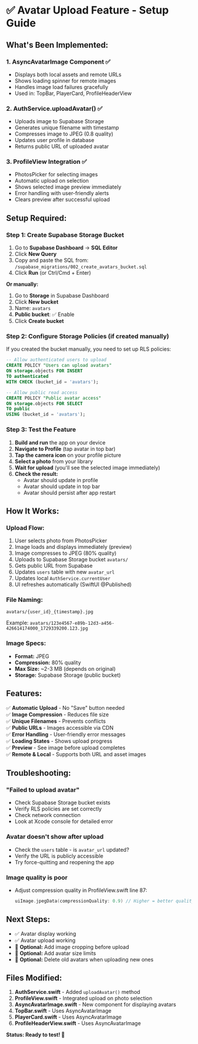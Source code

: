# ✅ Avatar Upload Feature - Setup Guide

## What's Been Implemented:

### 1. **AsyncAvatarImage Component** ✅
- Displays both local assets and remote URLs
- Shows loading spinner for remote images
- Handles image load failures gracefully
- Used in: TopBar, PlayerCard, ProfileHeaderView

### 2. **AuthService.uploadAvatar()** ✅
- Uploads image to Supabase Storage
- Generates unique filename with timestamp
- Compresses image to JPEG (0.8 quality)
- Updates user profile in database
- Returns public URL of uploaded avatar

### 3. **ProfileView Integration** ✅
- PhotosPicker for selecting images
- Automatic upload on selection
- Shows selected image preview immediately
- Error handling with user-friendly alerts
- Clears preview after successful upload

## Setup Required:

### Step 1: Create Supabase Storage Bucket

1. Go to **Supabase Dashboard** → **SQL Editor**
2. Click **New Query**
3. Copy and paste the SQL from: `/supabase_migrations/002_create_avatars_bucket.sql`
4. Click **Run** (or Ctrl/Cmd + Enter)

**Or manually:**
1. Go to **Storage** in Supabase Dashboard
2. Click **New bucket**
3. Name: `avatars`
4. **Public bucket**: ✅ Enable
5. Click **Create bucket**

### Step 2: Configure Storage Policies (if created manually)

If you created the bucket manually, you need to set up RLS policies:

```sql
-- Allow authenticated users to upload
CREATE POLICY "Users can upload avatars"
ON storage.objects FOR INSERT
TO authenticated
WITH CHECK (bucket_id = 'avatars');

-- Allow public read access
CREATE POLICY "Public avatar access"
ON storage.objects FOR SELECT
TO public
USING (bucket_id = 'avatars');
```

### Step 3: Test the Feature

1. **Build and run** the app on your device
2. **Navigate to Profile** (tap avatar in top bar)
3. **Tap the camera icon** on your profile picture
4. **Select a photo** from your library
5. **Wait for upload** (you'll see the selected image immediately)
6. **Check the result:**
   - Avatar should update in profile
   - Avatar should update in top bar
   - Avatar should persist after app restart

## How It Works:

### Upload Flow:
1. User selects photo from PhotosPicker
2. Image loads and displays immediately (preview)
3. Image compresses to JPEG (80% quality)
4. Uploads to Supabase Storage bucket `avatars/`
5. Gets public URL from Supabase
6. Updates `users` table with new `avatar_url`
7. Updates local `AuthService.currentUser`
8. UI refreshes automatically (SwiftUI @Published)

### File Naming:
```
avatars/{user_id}_{timestamp}.jpg
```
Example: `avatars/123e4567-e89b-12d3-a456-426614174000_1729339200.123.jpg`

### Image Specs:
- **Format:** JPEG
- **Compression:** 80% quality
- **Max Size:** ~2-3 MB (depends on original)
- **Storage:** Supabase Storage (public bucket)

## Features:

✅ **Automatic Upload** - No "Save" button needed  
✅ **Image Compression** - Reduces file size  
✅ **Unique Filenames** - Prevents conflicts  
✅ **Public URLs** - Images accessible via CDN  
✅ **Error Handling** - User-friendly error messages  
✅ **Loading States** - Shows upload progress  
✅ **Preview** - See image before upload completes  
✅ **Remote & Local** - Supports both URL and asset images  

## Troubleshooting:

### "Failed to upload avatar"
- Check Supabase Storage bucket exists
- Verify RLS policies are set correctly
- Check network connection
- Look at Xcode console for detailed error

### Avatar doesn't show after upload
- Check the `users` table - is `avatar_url` updated?
- Verify the URL is publicly accessible
- Try force-quitting and reopening the app

### Image quality is poor
- Adjust compression quality in ProfileView.swift line 87:
  ```swift
  uiImage.jpegData(compressionQuality: 0.9) // Higher = better quality, larger file
  ```

## Next Steps:

- ✅ Avatar display working
- ✅ Avatar upload working
- 🔄 **Optional:** Add image cropping before upload
- 🔄 **Optional:** Add avatar size limits
- 🔄 **Optional:** Delete old avatars when uploading new ones

## Files Modified:

1. **AuthService.swift** - Added `uploadAvatar()` method
2. **ProfileView.swift** - Integrated upload on photo selection
3. **AsyncAvatarImage.swift** - New component for displaying avatars
4. **TopBar.swift** - Uses AsyncAvatarImage
5. **PlayerCard.swift** - Uses AsyncAvatarImage
6. **ProfileHeaderView.swift** - Uses AsyncAvatarImage

**Status: Ready to test! 🚀**
